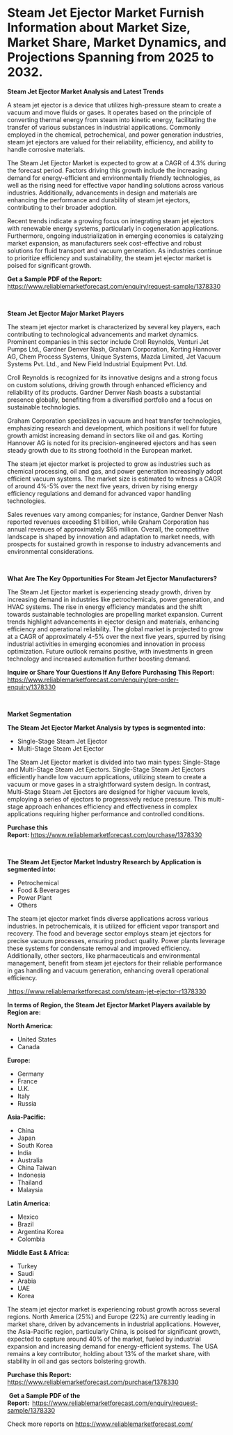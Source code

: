 <p><h1>Steam Jet Ejector Market Furnish Information about Market Size, Market Share, Market Dynamics, and Projections Spanning from 2025 to 2032.</h1></p><p><strong>Steam Jet Ejector Market Analysis and Latest Trends</strong></p>
<p><p>A steam jet ejector is a device that utilizes high-pressure steam to create a vacuum and move fluids or gases. It operates based on the principle of converting thermal energy from steam into kinetic energy, facilitating the transfer of various substances in industrial applications. Commonly employed in the chemical, petrochemical, and power generation industries, steam jet ejectors are valued for their reliability, efficiency, and ability to handle corrosive materials.</p><p>The Steam Jet Ejector Market is expected to grow at a CAGR of 4.3% during the forecast period. Factors driving this growth include the increasing demand for energy-efficient and environmentally friendly technologies, as well as the rising need for effective vapor handling solutions across various industries. Additionally, advancements in design and materials are enhancing the performance and durability of steam jet ejectors, contributing to their broader adoption.</p><p>Recent trends indicate a growing focus on integrating steam jet ejectors with renewable energy systems, particularly in cogeneration applications. Furthermore, ongoing industrialization in emerging economies is catalyzing market expansion, as manufacturers seek cost-effective and robust solutions for fluid transport and vacuum generation. As industries continue to prioritize efficiency and sustainability, the steam jet ejector market is poised for significant growth.</p></p>
<p><strong>Get a Sample PDF of the Report:&nbsp;</strong> <a href="https://www.reliablemarketforecast.com/enquiry/request-sample/1378330?utm_campaign=3310&utm_medium=2&utm_source=Github&utm_content=ia&utm_term=08042025&utm_id=steam-jet-ejector">https://www.reliablemarketforecast.com/enquiry/request-sample/1378330</a></p>
<p>&nbsp;</p>
<p><strong>Steam Jet Ejector Major Market Players</strong></p>
<p><p>The steam jet ejector market is characterized by several key players, each contributing to technological advancements and market dynamics. Prominent companies in this sector include Croll Reynolds, Venturi Jet Pumps Ltd., Gardner Denver Nash, Graham Corporation, Korting Hannover AG, Chem Process Systems, Unique Systems, Mazda Limited, Jet Vacuum Systems Pvt. Ltd., and New Field Industrial Equipment Pvt. Ltd.</p><p>Croll Reynolds is recognized for its innovative designs and a strong focus on custom solutions, driving growth through enhanced efficiency and reliability of its products. Gardner Denver Nash boasts a substantial presence globally, benefiting from a diversified portfolio and a focus on sustainable technologies.</p><p>Graham Corporation specializes in vacuum and heat transfer technologies, emphasizing research and development, which positions it well for future growth amidst increasing demand in sectors like oil and gas. Korting Hannover AG is noted for its precision-engineered ejectors and has seen steady growth due to its strong foothold in the European market.</p><p>The steam jet ejector market is projected to grow as industries such as chemical processing, oil and gas, and power generation increasingly adopt efficient vacuum systems. The market size is estimated to witness a CAGR of around 4%-5% over the next five years, driven by rising energy efficiency regulations and demand for advanced vapor handling technologies.</p><p>Sales revenues vary among companies; for instance, Gardner Denver Nash reported revenues exceeding $1 billion, while Graham Corporation has annual revenues of approximately $65 million. Overall, the competitive landscape is shaped by innovation and adaptation to market needs, with prospects for sustained growth in response to industry advancements and environmental considerations.</p></p>
<p>&nbsp;</p>
<p><strong>What Are The Key Opportunities For Steam Jet Ejector Manufacturers?</strong></p>
<p><p>The Steam Jet Ejector market is experiencing steady growth, driven by increasing demand in industries like petrochemicals, power generation, and HVAC systems. The rise in energy efficiency mandates and the shift towards sustainable technologies are propelling market expansion. Current trends highlight advancements in ejector design and materials, enhancing efficiency and operational reliability. The global market is projected to grow at a CAGR of approximately 4-5% over the next five years, spurred by rising industrial activities in emerging economies and innovation in process optimization. Future outlook remains positive, with investments in green technology and increased automation further boosting demand.</p></p>
<p><strong>Inquire or Share Your Questions If Any Before Purchasing This Report:</strong> <a href="https://www.reliablemarketforecast.com/enquiry/pre-order-enquiry/1378330?utm_campaign=3310&utm_medium=2&utm_source=Github&utm_content=ia&utm_term=08042025&utm_id=steam-jet-ejector">https://www.reliablemarketforecast.com/enquiry/pre-order-enquiry/1378330</a></p>
<p>&nbsp;</p>
<p><strong>Market Segmentation</strong></p>
<p><strong>The Steam Jet Ejector Market Analysis by types is segmented into:</strong></p>
<p><ul><li>Single-Stage Steam Jet Ejector</li><li>Multi-Stage Steam Jet Ejector</li></ul></p>
<p><p>The Steam Jet Ejector market is divided into two main types: Single-Stage and Multi-Stage Steam Jet Ejectors. Single-Stage Steam Jet Ejectors efficiently handle low vacuum applications, utilizing steam to create a vacuum or move gases in a straightforward system design. In contrast, Multi-Stage Steam Jet Ejectors are designed for higher vacuum levels, employing a series of ejectors to progressively reduce pressure. This multi-stage approach enhances efficiency and effectiveness in complex applications requiring higher performance and controlled conditions.</p></p>
<p><strong>Purchase this Report:&nbsp;</strong><a href="https://www.reliablemarketforecast.com/purchase/1378330?utm_campaign=3310&utm_medium=2&utm_source=Github&utm_content=ia&utm_term=08042025&utm_id=steam-jet-ejector">https://www.reliablemarketforecast.com/purchase/1378330</a></p>
<p>&nbsp;</p>
<p><strong>The Steam Jet Ejector Market Industry Research by Application is segmented into:</strong></p>
<p><ul><li>Petrochemical</li><li>Food & Beverages</li><li>Power Plant</li><li>Others</li></ul></p>
<p><p>The steam jet ejector market finds diverse applications across various industries. In petrochemicals, it is utilized for efficient vapor transport and recovery. The food and beverage sector employs steam jet ejectors for precise vacuum processes, ensuring product quality. Power plants leverage these systems for condensate removal and improved efficiency. Additionally, other sectors, like pharmaceuticals and environmental management, benefit from steam jet ejectors for their reliable performance in gas handling and vacuum generation, enhancing overall operational efficiency.</p></p>
<p><a href="https://www.reliablemarketforecast.com/steam-jet-ejector-r1378330?utm_campaign=3310&utm_medium=2&utm_source=Github&utm_content=ia&utm_term=08042025&utm_id=steam-jet-ejector">&nbsp;https://www.reliablemarketforecast.com/steam-jet-ejector-r1378330</a></p>
<p><strong>In terms of Region, the Steam Jet Ejector Market Players available by Region are:</strong></p>
<p>
    <p> <strong> North America: </strong>
        <ul>
            <li>United States</li>
            <li>Canada</li>
        </ul>
        </p> 
    <p> <strong> Europe: </strong>
        <ul>
            <li>Germany</li>
            <li>France</li>
            <li>U.K.</li>
            <li>Italy</li>
            <li>Russia</li>
        </ul>
        </p> 
    <p> <strong> Asia-Pacific: </strong>
        <ul>
            <li>China</li>
            <li>Japan</li>
            <li>South Korea</li>
            <li>India</li>
            <li>Australia</li>
            <li>China Taiwan</li>
            <li>Indonesia</li>
            <li>Thailand</li>
            <li>Malaysia</li>
        </ul>
        </p> 
    <p> <strong> Latin America: </strong>
        <ul>
            <li>Mexico</li>
            <li>Brazil</li>
            <li>Argentina Korea</li>
            <li>Colombia</li>
        </ul>
        </p> 
    <p> <strong> Middle East & Africa: </strong>
        <ul>
            <li>Turkey</li>
            <li>Saudi</li>
            <li>Arabia</li>
            <li>UAE</li>
            <li>Korea</li>
        </ul>
    </p>
    </p>
<p><p>The steam jet ejector market is experiencing robust growth across several regions. North America (25%) and Europe (22%) are currently leading in market share, driven by advancements in industrial applications. However, the Asia-Pacific region, particularly China, is poised for significant growth, expected to capture around 40% of the market, fueled by industrial expansion and increasing demand for energy-efficient systems. The USA remains a key contributor, holding about 13% of the market share, with stability in oil and gas sectors bolstering growth.</p></p>
<p><strong>Purchase this Report: </strong><a href="https://www.reliablemarketforecast.com/purchase/1378330?utm_campaign=3310&utm_medium=2&utm_source=Github&utm_content=ia&utm_term=08042025&utm_id=steam-jet-ejector">https://www.reliablemarketforecast.com/purchase/1378330</a></p>
<p>&nbsp;<strong>Get a Sample PDF of the Report:&nbsp;&nbsp;</strong><a href="https://www.reliablemarketforecast.com/enquiry/request-sample/1378330?utm_campaign=3310&utm_medium=2&utm_source=Github&utm_content=ia&utm_term=08042025&utm_id=steam-jet-ejector">https://www.reliablemarketforecast.com/enquiry/request-sample/1378330</a></p>
<p><strong></strong></p>
<p>Check more reports on <a href="https://www.reliablemarketforecast.com/?utm_campaign=3310&utm_medium=2&utm_source=Github&utm_content=ia&utm_term=08042025&utm_id=steam-jet-ejector">https://www.reliablemarketforecast.com/</a></p>